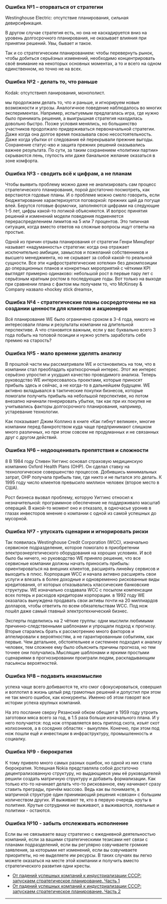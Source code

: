 ### Ошибка №1 – оторваться от стратегии

Westinghouse Electric: отсутствие планирования, сильная девирсификация.

В другом случае стратегия есть, но она не каскадируется вниз на уровень долгосрочного планирования, не оказывает влияния при принятии решений. Увы, бывает и такое.

Так и со стратегическим планированием: чтобы перевернуть рынок, чтобы добиться серьёзных изменений, необходимо концентрировать своё внимание на некоторых основных моментах, а то и всего на одном единственном, но точно не на всех.

### Ошибка №2 - делать то, что раньше

Kodak: отсутствиеп ланирования, монополист.

мы продолжаем делать то, что и раньше, и игнорируем новые возможности и угрозы. Аналогичное поведение наблюдалось во многих экспериментах. Например, испытуемым предлагалась игра, где нужно было принимать решения, а выигрышная стратегия находилась довольно быстро. Позже условия менялись, но большинство участников продолжало придерживаться первоначальной стратегии. Даже когда она долгое время показывала свою несостоятельность. Даже когда убытки от следования ей перекрывали прежние выгоды. Сохранение статус-кво и защита прежних решений оказывались важнее результата. По сути, за таким сохранением «политики партии» скрываются лень, глупость или даже банальное желание оказаться в зоне комфорта.

### Ошибка №3 - сводить всё к цифрам, а не планам

Чтобы выявить проблему можно даже не анализировать сам процесс стратегического планирования, порой достаточно посмотреть, как верстаются годовые планы. И о проблеме можно смело говорить, если бюджетирование характеризуется поговоркой: прежних щей да погуще влей. Берутся готовые формочки, заполняются цифрами на следующие 1-5 лет, цифры какой-то логикой объясняются. И вопрос принятия решений и изменений модели поведения подменяется перераспределением лимитов на 5 или 7 процентов. Это типичная ситуация, когда вместо ответов на сложные вопросы ищут ответы на простые.

Одной из причин отрыва планирования от стратегии Генри Минцберг называет «надуманность» стратегии: когда она отражает исключительно амбиции, замыслов и пожеланий собственников и высшего менеджмента, но не скрывает за собой какой-то реальной сущности. Все эти «цифростратегические хотелки» без декомпозиции до операционных планов и конкретных мероприятий с чёткими KPI выглядят примерно одинаково: небольшой рост в первые пару лет с серьёзным кратным ростом в последующие годы. Вот только на выходе при сравнении плана с фактом мы получаем то, что McKinsey & Company назвало «hockey stick dreams»,

### Ошибка №4 - стратегические планы сосредоточены не на создании ценности для клиентов и акционеров

Всё планирование WE было ограничено сроком в 3-4 года, никого не интересовали планы и результаты компании на длительной перспективе. А что становится важным, если у вас буквально всего 3 года побыть на топовой позиции и нужно успеть заработать себе премию на старость?

### Ошибка №5 - мало времени уделять анализу

В прошлой части мы рассматривали WE и остановились на том, что в компании стал преобладать краткосрочный интерес. Этот же интерес серьёзно упростил и ухудшил качество проводимого анализа. Теперь руководство WE интересовалось проектами, которые приносят прибыль здесь и сейчас, а не когда-то в дальнейшем будущем. WE активно вкладывался в тактические покупки бизнесов, которые помогали получить прибыль на небольшой перспективе, но потом внезапно начинали генерировать убытки, так как при их покупке не учитывались факторы долгосрочного планирования, например, устаревание технологии. 

Как показывает Джим Коллинз в книге «Как гибнут великие», многие компании перед банкротством куда чаще предпринимают слишком много различных, но при этом совсем не продуманных и не связанных друг с другом действий.

### Ошибка №6 – недооценивать препятствия и сложности

8 В 1984 году Стивен Уиггинс основал страховую медицинскую компанию Oxford Health Plans (OHP). Он сделал ставку на технологическое совершенство процессов. Добившись минимальных затрат, OHP получала прибыль там, где никто и не пытался это делать. К 1995 году число клиентов превысило миллион человек (второе место в США).

Рост бизнеса вызвал проблему, которую Уиггинс относил к незначительной: программное обеспечение не поддерживало масштаб операций. В какой-то момент оно и отказало, в одночасье уронив в глазах инвесторов мнение о компании с одной из самой успешных до мусорной.

### Ошибка №7 - упускать сценарии и игнорировать риски

Так появилась Westinghouse Credit Corporation (WCC), изначально сервисное подразделение, которое помогало в приобретении электроэнергетического оборудования на хороших условиях. И всё было бы ничего, но руководство WE приняло решение, что все сервисные компании должны начать приносить прибыль: ориентироваться на внешних клиентов, расширять линейку сервисов и выходить в плюс. Корпорация WCC и начала активно расширять свои услуги и влезать в более доходные и одновременно рискованные виды кредитования, от которых отказывались классические банковские структуры. WE изначально создавала WCC с посылом компенсации всех потерь и расходов кредиторам корпорации. в 1992 году WE оказалась вынуждена продавать свои активы почти на 20 миллиардов долларов, чтобы ответить по всем обязательствам WCC. Под нож пошёл даже самый главный электротехнический бизнес.

Эксперты поделились на 2 чёткие группы: одни мыслили любимыми причинно-следственными шаблонами и упрощали подход к прогнозу. Вторые старались брать к рассмотрению много факторов и аппелировали к вероятностям, а не гарантированным событиям, как первые. Чем детальнее, обстоятельнее и системнее подходил к анализу человек, тем сложнее ему было объяснить причины прогноза, но тем точнее они получались.Мыслящие шаблонами и яркими простыми сценариями в прогнозировании проиграли людям, раскладывающим пасьянсы вероятностей. 

### Ошибка №8 – подавить инакомыслие

успеха чаще всего добиваются те, кто смог сфокусироваться, совершил и воплотил в жизнь целый ряд грамотных решений и допустил при этом не так много ошибок, как конкуренты. Именно об этом говорят все истории успеха крупных компаний.

На это послание сверху Рязанский обком обещает в 1959 году утроить заготовки мяса всего за год, в 1.5 раза больше изначального плана. И у него получается: под нож отправляется весь приплод скота, изъят скот колхозников, а в соседних областях - выкуплен. Конечно, при этом под нож пошли ещё и инвестиции в инфраструктуру, промышленность и социалку.

### Ошибка №9 - бюрократия

К тому привело много самых разных ошибок, но одной из них стала бюрократия. Успешная Nokia представляла собой достаточно децентрализованную структуру, но выдающиеся умы её руководителей решили создать матричную структуру и добавить формализации. Как только кто-то начинает делать что-то рискованное, ему начинают сразу ставить преграды, причём массово. Ведь как вы понимаете, в матричной структуре один принимающий решения «связан» с большим количеством других. И выживают те, кто в первую очередь круты в политике. Крутые сотрудники не выживают, а выживаются, лояльные и политики - остаются.

### Ошибка №10 - забыть отслеживать исполнение

Если вы не связываете вашу стратегию с ежедневной деятельностью компаний, если за вашими стратегическими тезисами нет связи с планами подразделений, если вы регулярно озвучиваете громкие заявления, за которыми нет изменений, если вы озвучиваете приоритеты, но не выделяете им ресурсы. В таких случаях вы легко можете оказаться на месте этой компании и получить вместо стратегического развития одни кресты.

- [От падений успешных компаний к индустриализации СССР: запускаем стратегическое планирование. Часть 1](https://habr.com/ru/articles/788734/)
- [От падений успешных компаний к индустриализации СССР: запускаем стратегическое планирование. Часть 2](https://habr.com/ru/articles/788824/)

---
